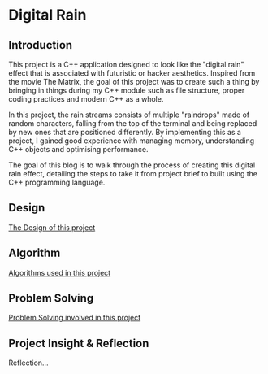 # Digital Rain

## Introduction
This project is a C++ application designed to look like the "digital rain" effect that is associated with futuristic or hacker aesthetics. Inspired from the movie The Matrix, the goal of this project was to create such a thing by bringing in things during my C++ module such as file structure, proper coding practices and modern C++ as a whole.

In this project, the rain streams consists of multiple "raindrops" made of random characters, falling from the top of the terminal and being replaced by new ones that are positioned differently. By implementing this as a project, I gained good experience with managing memory, understanding C++ objects and optimising performance.

The goal of this blog is to walk through the process of creating this digital rain effect, detailing the steps to take it from project brief to built using the C++ programming language.

## Design
[The Design of this project](/docs/pages/desTest.md)

## Algorithm
[Algorithms used in this project](/docs/pages/algo.md)

## Problem Solving

[Problem Solving involved in this project](/docs/pages/probsolving.md)

## Project Insight & Reflection

Reflection...
